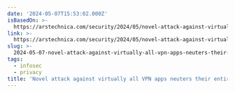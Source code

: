 ```yaml
---
date: '2024-05-07T15:53:02.000Z'
isBasedOn: >-
  https://arstechnica.com/security/2024/05/novel-attack-against-virtually-all-vpn-apps-neuters-their-entire-purpose/
link: >-
  https://arstechnica.com/security/2024/05/novel-attack-against-virtually-all-vpn-apps-neuters-their-entire-purpose/
slug: >-
  2024-05-07-novel-attack-against-virtually-all-vpn-apps-neuters-their-entire-purpose-or
tags:
  - infosec
  - privacy
title: 'Novel attack against virtually all VPN apps neuters their entire purpose | '
---
```


